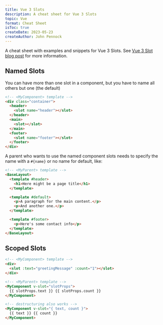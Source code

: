 ```yaml
---
title: Vue 3 Slots
description: A cheat sheet for Vue 3 Slots
topic: Vue
format: Cheat Sheet
isToc: true
createDate: 2023-05-23
createAuthor: John Pennock
---
```


A cheat sheet with examples and snippets for Vue 3 Slots.  See [Vue 3 Slot blog post](/blog/2024/vueslotsblog) for more information.

## Named Slots
You can have more than one slot in a component, but you have to name all others but one (the default)

```html
<!-- <MyComponent> template -->
<div class="container">
  <header>
    <slot name="header"></slot>
  </header>
  <main>
    <slot></slot>
  </main>
  <footer>
    <slot name="footer"></slot>
  </footer>
</div>
```

A parent who wants to use the named component slots needs to specify the name with a `#{name}` or no name for default, like:

```html
<!-- <MyParent> template -->
<BaseLayout>
  <template #header>
    <h1>Here might be a page title</h1>
  </template>

  <template #default>
    <p>A paragraph for the main content.</p>
    <p>And another one.</p>
  </template>

  <template #footer>
    <p>Here's some contact info</p>
  </template>
</BaseLayout>
```

## Scoped Slots

```html
<!-- <MyComponent> template -->
<div>
  <slot :text="greetingMessage" :count="1"></slot>
</div>
```

```html
<!-- <MyParent> template -->
<MyComponent v-slot="slotProps">
  {{ slotProps.text }} {{ slotProps.count }}
</MyComponent>

<!-- destructuring also works -->
<MyComponent v-slot="{ text, count }">
  {{ text }} {{ count }}
</MyComponent>
```

